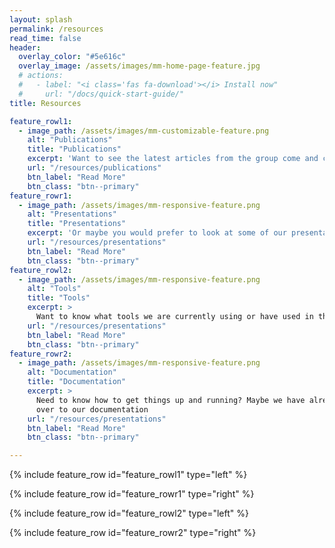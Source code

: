 ```yaml
---
layout: splash
permalink: /resources
read_time: false
header:
  overlay_color: "#5e616c"
  overlay_image: /assets/images/mm-home-page-feature.jpg
  # actions:
  #   - label: "<i class='fas fa-download'></i> Install now"
  #     url: "/docs/quick-start-guide/"
title: Resources

feature_rowl1:
  - image_path: /assets/images/mm-customizable-feature.png
    alt: "Publications"
    title: "Publications"
    excerpt: 'Want to see the latest articles from the group come and check them out here'
    url: "/resources/publications"
    btn_label: "Read More"
    btn_class: "btn--primary"
feature_rowr1:
  - image_path: /assets/images/mm-responsive-feature.png
    alt: "Presentations"
    title: "Presentations"
    excerpt: 'Or maybe you would prefer to look at some of our presentations to see what we have been up to'
    url: "/resources/presentations"
    btn_label: "Read More"
    btn_class: "btn--primary"
feature_rowl2:
  - image_path: /assets/images/mm-responsive-feature.png
    alt: "Tools"
    title: "Tools"
    excerpt: >
      Want to know what tools we are currently using or have used in the past? Take a look at out tools sections
    url: "/resources/presentations"
    btn_label: "Read More"
    btn_class: "btn--primary"
feature_rowr2:
  - image_path: /assets/images/mm-responsive-feature.png
    alt: "Documentation"
    title: "Documentation"
    excerpt: >
      Need to know how to get things up and running? Maybe we have already encountered the problem in this case head
      over to our documentation
    url: "/resources/presentations"
    btn_label: "Read More"
    btn_class: "btn--primary"

---
```


{% include feature_row id="feature_rowl1" type="left" %}

{% include feature_row id="feature_rowr1" type="right" %}

{% include feature_row id="feature_rowl2" type="left" %}

{% include feature_row id="feature_rowr2" type="right" %}
